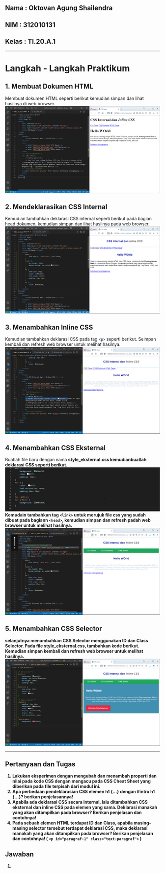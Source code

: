 ## Nama    : Oktovan Agung Shailendra
## NIM     : 312010131
## Kelas   : TI.20.A.1

---
# Langkah - Langkah Praktikum
## 1. Membuat Dokumen HTML
Membuat dokumen HTML seperti berikut kemudian simpan dan lihat hasilnya di web browser.
![img](img/img1.png)

## 2. Mendeklarasikan CSS Internal
Kemudian tambahkan deklarasi CSS internal seperti berikut pada bagian head dokumen, kemudian simpan dan lihat hasilnya pada web browser.
![img](img/img2.png)

## 3. Menambahkan Inline CSS
Kemudian tambahkan deklarasi CSS pada tag `<p>` seperti berikut. Seimpan kembali dan refresh web browser untuk melihat hasilnya.
![img](img/img3.png)

## 4. Menambahkan CSS Eksternal
Buatlah file baru dengan nama <b>style_eksternal.css<b> kemudianbuatlah deklarasi CSS seperti berikut.
![img](img/img4.png)
Kemudain tambahkan tag `<link>` untuk merujuk file css yang sudah dibuat pada bagiann `<head>`, kemudian simpan dan refresh padah web browser untuk melihat hasilnya.
![img](img/img5.png)

## 5. Menambahkan CSS Selector
selanjutnya menambahkan <b>CSS Selector<b> menggunakan ID dan Class Selector. Pada file <b>style_eksternal.css<b>, tambahkan kode berikut. Kemudian simpan kembali dan refresh web browser untuk melihat hasilnya.
![img](img/img6.png)

---

## Pertanyaan dan Tugas
1. Lakukan eksperimen dengan mengubah dan menambah properti dan nilai pada kode CSS dengan mengacu pada CSS Cheat Sheet yang diberikan pada file terpisah dari modul ini.
2. Apa perbedaan pendeklarasian CSS elemen h1 {...} dengan #intro h1 {...}? berikan penjelasannya!
3. Apabila ada deklarasi CSS secara internal, lalu ditambahkan CSS eksternal dan inline CSS pada elemen yang sama. Deklarasi manakah yang akan ditampilkan pada browser? Berikan penjelasan dan contohnya!
4. Pada sebuah elemen HTML terdapat ID dan Class, apabila masing-masing selector tersebut terdapat deklarasi CSS, maka deklarasi manakah yang akan ditampilkan pada browser? Berikan penjelasan dan contohnya! ( `<p id="paragraf-1" class="text-paragraf">` )

## Jawaban

1. 